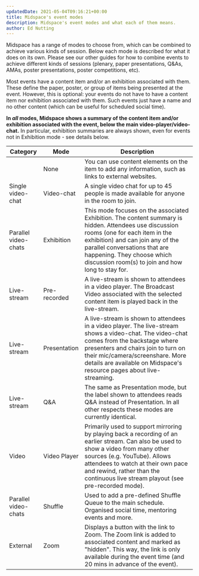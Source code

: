 ```yaml
---
updatedDate: 2021-05-04T09:16:21+00:00
title: Midspace's event modes
description: Midspace's event modes and what each of them means.
author: Ed Nutting
---
```


Midspace has a range of modes to choose from, which can be combined to achieve various kinds of session. Below each mode is described for what it does on its own. Please see our other guides for how to combine events to achieve different kinds of sessions (plenary, paper presentations, Q&As, AMAs, poster presentations, poster competitions, etc).

Most events have a content item and/or an exhibition associated with them. These define the paper, poster, or group of items being presented at the event. However, this is optional: your events do not have to have a content item nor exhibition associated with them. Such events just have a name and no other content (which can be useful for scheduled social time).

**In _all_ modes, Midspace shows a summary of the content item and/or exhibition associated with the event, below the main video-player/video-chat.** In particular, exhibition summaries are always shown, even for events not in Exhibition mode - see details below.

| Category             | Mode         | Description                                                                                                                                                                                                                                                                                    |
| -------------------- | ------------ | ---------------------------------------------------------------------------------------------------------------------------------------------------------------------------------------------------------------------------------------------------------------------------------------------- |
|                      | None         | You can use content elements on the item to add any information, such as links to external websites.                                                                                                                                                                                           |
| Single video-chat    | Video-chat   | A single video chat for up to 45 people is made available for anyone in the room to join.                                                                                                                                                                                                      |
| Parallel video-chats | Exhibition   | This mode focuses on the associated Exhibition. The content summary is hidden. Attendees use discussion rooms (one for each item in the exhibition) and can join any of the parallel conversations that are happening. They choose which discussion room(s) to join and how long to stay for.  |
| Live-stream          | Pre-recorded | A live-stream is shown to attendees in a video player. The Broadcast Video associated with the selected content item is played back in the live-stream.                                                                                                                                        |
| Live-stream          | Presentation | A live-stream is shown to attendees in a video player. The live-stream shows a video-chat. The video-chat comes from the backstage where presenters and chairs join to turn on their mic/camera/screenshare. More details are available on Midspace's resource pages about live-streaming.     |
| Live-stream          | Q&A          | The same as Presentation mode, but the label shown to attendees reads Q&A instead of Presentation. In all other respects these modes are currently identical.                                                                                                                                  |
| Video                | Video Player | Primarily used to support mirroring by playing back a recording of an earlier stream. Can also be used to show a video from many other sources (e.g. YouTube). Allows attendees to watch at their own pace and rewind, rather than the continuous live stream playout (see pre-recorded mode). |
| Parallel video-chats | Shuffle      | Used to add a pre-defined Shuffle Queue to the main schedule. Organised social time, mentoring events and more.                                                                                                                                                                                |
| External             | Zoom         | Displays a button with the link to Zoom. The Zoom link is added to associated content and marked as "hidden". This way, the link is only available during the event time (and 20 mins in advance of the event).                                                                                |
